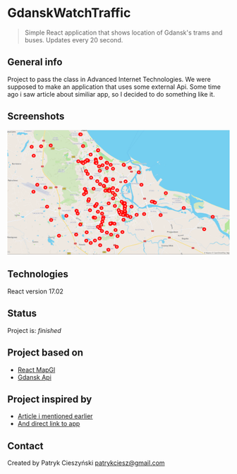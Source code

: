 # GdanskWatchTraffic
>Simple React application that shows location of Gdansk's trams and buses. 
>Updates every 20 second.

## General info
Project to pass the class in Advanced Internet Technologies. We were supposed to make an application that uses some external Api. Some time ago i saw article about similiar app, so I decided to do something like it.

## Screenshots
![Example screenshot](./img/screenshot.PNG)

## Technologies
React version 17.02

## Status
Project is: _finished_

## Project based on
* [React MapGl](https://github.com/visgl/react-map-gl)
* [Gdansk Api](https://www.gdansk.pl/otwarte-dane?show=data&id=tristar&s=byGroup&i=transport)
## Project inspired by
* [Article i mentioned earlier](https://www.trojmiasto.pl/wiadomosci/Po-naszym-artykule-stworzyl-strone-do-sledzenia-ruchu-tramwajow-n153669.html)
* [And direct link to app](https://tram-traffic-in-gdansk.netlify.app/)
## Contact
Created by Patryk Cieszyński
patrykciesz@gmail.com
